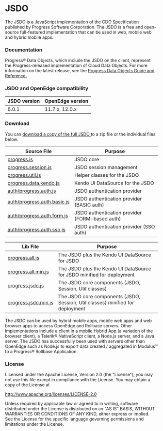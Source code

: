 # JSDO

The JSDO is a JavaScript implementation of the CDO Specification published by Progress Software Corporation.
The JSDO is a free and open-source full-featured implementation that can be used in web, mobile web and hybrid mobile apps.

### Documentation

Progress® Data Objects, which include the JSDO on the client, represent the Progress-released implementation of Cloud Data Objects. For more information on the latest release, see the <a href="https://documentation.progress.com/output/pdo">Progress Data Objects Guide and Reference.</a>

### JSDO and OpenEdge compatibility

| JSDO version | OpenEdge version |
| ------------ | ---------------- |
| 6.0.1        | 11.7.x, 12.0.x   |

### Download<a name="download"></a>

You can <a href="https://github.com/progress/JSDO/zipball/master">download a copy of the full JSDO </a> to a zip file or the individual files below.

| Source File                                                                                                 | Purpose                                        |
| ----------------------------------------------------------------------------------------------------------- | ---------------------------------------------- |
| [progress.js](https://github.com/progress/JSDO/blob/master/src/progress.js)                                 | JSDO core                                      |
| [progress.session.js](https://github.com/progress/JSDO/blob/master/src/progress.session.js)                 | JSDO session management                        |
| [progress.util.js](https://github.com/progress/JSDO/blob/master/src/progress.util.js)                       | Helper classes for the JSDO                    |
| [progress.data.kendo.js](https://github.com/progress/JSDO/blob/master/src/progress.data.kendo.js)           | Kendo UI DataSource for the JSDO               |
| [auth/progress.auth.js](https://github.com/progress/JSDO/blob/master/src/auth/progress.auth.js)             | JSDO authentication provider                   |
| [auth/progress.auth.basic.js](https://github.com/progress/JSDO/blob/master/src/auth/progress.auth.basic.js) | JSDO authentication provider (BASIC auth)      |
| [auth/progress.auth.form.js](https://github.com/progress/JSDO/blob/master/src/auth/progress.auth.form.js)   | JSDO authentication provider (FORM-based auth) |
| [auth/progress.auth.sso.js](https://github.com/progress/JSDO/blob/master/src/auth/progress.auth.sso.js)     | JSDO authentication provider (SSO auth)        |

| Lib File                                                                                      | Purpose                                                                        |
| --------------------------------------------------------------------------------------------- | ------------------------------------------------------------------------------ |
| [progress.all.js](https://github.com/progress/JSDO/blob/master/lib/progress.all.js)           | The JSDO plus the Kendo UI DataSource for JSDO                                 |
| [progress.all.min.js](https://github.com/progress/JSDO/blob/master/lib/progress.all.min.js)   | The JSDO plus the Kendo UI DataSource for JSDO minified for deployment         |
| [progress.jsdo.js](https://github.com/progress/JSDO/blob/master/lib/progress.jsdo.js)         | The JSDO core components (JSDO, Session, Util classes)                         |
| [progress.jsdo.min.js](https://github.com/progress/JSDO/blob/master/lib/progress.jsdo.min.js) | The JSDO core components (JSDO, Session, Util classes) minified for deployment |

The JSDO can be used by hybrid mobile apps, mobile web apps and web browser apps to access OpenEdge and Rollbase servers. Other implementations include a client in a mobile Hybrid App (a variation of the browser client), a Telerik® NativeScript client, a Node.js server, and a Java server. The JSDO has successfully been used with servers other than OpenEdge such as Node.js to export data created / aggregated in Modulus™ to a Progress® Rollbase Application.

### License

Licensed under the Apache License, Version 2.0 (the "License"); you may not use this file except in compliance with the License. You may obtain a copy of the License at

http://www.apache.org/licenses/LICENSE-2.0

Unless required by applicable law or agreed to in writing, software distributed under the License is distributed on an "AS IS" BASIS, WITHOUT WARRANTIES OR CONDITIONS OF ANY KIND, either express or implied. See the License for the specific language governing permissions and limitations under the License.
